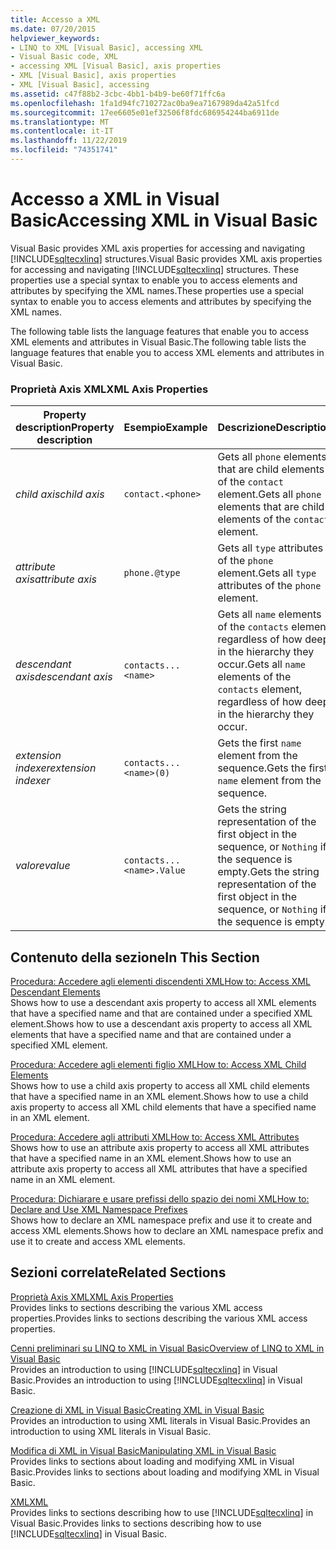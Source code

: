 ```yaml
---
title: Accesso a XML
ms.date: 07/20/2015
helpviewer_keywords:
- LINQ to XML [Visual Basic], accessing XML
- Visual Basic code, XML
- accessing XML [Visual Basic], axis properties
- XML [Visual Basic], axis properties
- XML [Visual Basic], accessing
ms.assetid: c47f88b2-3cbc-4bb1-b4b9-be60f71ffc6a
ms.openlocfilehash: 1fa1d94fc710272ac0ba9ea7167989da42a51fcd
ms.sourcegitcommit: 17ee6605e01ef32506f8fdc686954244ba6911de
ms.translationtype: MT
ms.contentlocale: it-IT
ms.lasthandoff: 11/22/2019
ms.locfileid: "74351741"
---
```

# <a name="accessing-xml-in-visual-basic"></a><span data-ttu-id="bb75c-102">Accesso a XML in Visual Basic</span><span class="sxs-lookup"><span data-stu-id="bb75c-102">Accessing XML in Visual Basic</span></span>
<span data-ttu-id="bb75c-103">Visual Basic provides XML axis properties for accessing and navigating [!INCLUDE[sqltecxlinq](~/includes/sqltecxlinq-md.md)] structures.</span><span class="sxs-lookup"><span data-stu-id="bb75c-103">Visual Basic provides XML axis properties for accessing and navigating [!INCLUDE[sqltecxlinq](~/includes/sqltecxlinq-md.md)] structures.</span></span> <span data-ttu-id="bb75c-104">These properties use a special syntax to enable you to access elements and attributes by specifying the XML names.</span><span class="sxs-lookup"><span data-stu-id="bb75c-104">These properties use a special syntax to enable you to access elements and attributes by specifying the XML names.</span></span>  
  
 <span data-ttu-id="bb75c-105">The following table lists the language features that enable you to access XML elements and attributes in Visual Basic.</span><span class="sxs-lookup"><span data-stu-id="bb75c-105">The following table lists the language features that enable you to access XML elements and attributes in Visual Basic.</span></span>  
  
### <a name="xml-axis-properties"></a><span data-ttu-id="bb75c-106">Proprietà Axis XML</span><span class="sxs-lookup"><span data-stu-id="bb75c-106">XML Axis Properties</span></span>  
  
|<span data-ttu-id="bb75c-107">Property description</span><span class="sxs-lookup"><span data-stu-id="bb75c-107">Property description</span></span>|<span data-ttu-id="bb75c-108">Esempio</span><span class="sxs-lookup"><span data-stu-id="bb75c-108">Example</span></span>|<span data-ttu-id="bb75c-109">Descrizione</span><span class="sxs-lookup"><span data-stu-id="bb75c-109">Description</span></span>|  
|--------------------------|-------------|-----------------|  
|<span data-ttu-id="bb75c-110">*child axis*</span><span class="sxs-lookup"><span data-stu-id="bb75c-110">*child axis*</span></span>|`contact.<phone>`|<span data-ttu-id="bb75c-111">Gets all `phone` elements that are child elements of the `contact` element.</span><span class="sxs-lookup"><span data-stu-id="bb75c-111">Gets all `phone` elements that are child elements of the `contact` element.</span></span>|  
|<span data-ttu-id="bb75c-112">*attribute axis*</span><span class="sxs-lookup"><span data-stu-id="bb75c-112">*attribute axis*</span></span>|`phone.@type`|<span data-ttu-id="bb75c-113">Gets all `type` attributes of the `phone` element.</span><span class="sxs-lookup"><span data-stu-id="bb75c-113">Gets all `type` attributes of the `phone` element.</span></span>|  
|<span data-ttu-id="bb75c-114">*descendant axis*</span><span class="sxs-lookup"><span data-stu-id="bb75c-114">*descendant axis*</span></span>|`contacts...<name>`|<span data-ttu-id="bb75c-115">Gets all `name` elements of the `contacts` element, regardless of how deep in the hierarchy they occur.</span><span class="sxs-lookup"><span data-stu-id="bb75c-115">Gets all `name` elements of the `contacts` element, regardless of how deep in the hierarchy they occur.</span></span>|  
|<span data-ttu-id="bb75c-116">*extension indexer*</span><span class="sxs-lookup"><span data-stu-id="bb75c-116">*extension indexer*</span></span>|`contacts...<name>(0)`|<span data-ttu-id="bb75c-117">Gets the first `name` element from the sequence.</span><span class="sxs-lookup"><span data-stu-id="bb75c-117">Gets the first `name` element from the sequence.</span></span>|  
|<span data-ttu-id="bb75c-118">*valore*</span><span class="sxs-lookup"><span data-stu-id="bb75c-118">*value*</span></span>|`contacts...<name>.Value`|<span data-ttu-id="bb75c-119">Gets the string representation of the first object in the sequence, or `Nothing` if the sequence is empty.</span><span class="sxs-lookup"><span data-stu-id="bb75c-119">Gets the string representation of the first object in the sequence, or `Nothing` if the sequence is empty.</span></span>|  
  
## <a name="in-this-section"></a><span data-ttu-id="bb75c-120">Contenuto della sezione</span><span class="sxs-lookup"><span data-stu-id="bb75c-120">In This Section</span></span>  
 [<span data-ttu-id="bb75c-121">Procedura: Accedere agli elementi discendenti XML</span><span class="sxs-lookup"><span data-stu-id="bb75c-121">How to: Access XML Descendant Elements</span></span>](../../../../visual-basic/programming-guide/language-features/xml/how-to-access-xml-descendant-elements.md)  
 <span data-ttu-id="bb75c-122">Shows how to use a descendant axis property to access all XML elements that have a specified name and that are contained under a specified XML element.</span><span class="sxs-lookup"><span data-stu-id="bb75c-122">Shows how to use a descendant axis property to access all XML elements that have a specified name and that are contained under a specified XML element.</span></span>  
  
 [<span data-ttu-id="bb75c-123">Procedura: Accedere agli elementi figlio XML</span><span class="sxs-lookup"><span data-stu-id="bb75c-123">How to: Access XML Child Elements</span></span>](../../../../visual-basic/programming-guide/language-features/xml/how-to-access-xml-child-elements.md)  
 <span data-ttu-id="bb75c-124">Shows how to use a child axis property to access all XML child elements that have a specified name in an XML element.</span><span class="sxs-lookup"><span data-stu-id="bb75c-124">Shows how to use a child axis property to access all XML child elements that have a specified name in an XML element.</span></span>  
  
 [<span data-ttu-id="bb75c-125">Procedura: Accedere agli attributi XML</span><span class="sxs-lookup"><span data-stu-id="bb75c-125">How to: Access XML Attributes</span></span>](../../../../visual-basic/programming-guide/language-features/xml/how-to-access-xml-attributes.md)  
 <span data-ttu-id="bb75c-126">Shows how to use an attribute axis property to access all XML attributes that have a specified name in an XML element.</span><span class="sxs-lookup"><span data-stu-id="bb75c-126">Shows how to use an attribute axis property to access all XML attributes that have a specified name in an XML element.</span></span>  
  
 [<span data-ttu-id="bb75c-127">Procedura: Dichiarare e usare prefissi dello spazio dei nomi XML</span><span class="sxs-lookup"><span data-stu-id="bb75c-127">How to: Declare and Use XML Namespace Prefixes</span></span>](../../../../visual-basic/programming-guide/language-features/xml/how-to-declare-and-use-xml-namespace-prefixes.md)  
 <span data-ttu-id="bb75c-128">Shows how to declare an XML namespace prefix and use it to create and access XML elements.</span><span class="sxs-lookup"><span data-stu-id="bb75c-128">Shows how to declare an XML namespace prefix and use it to create and access XML elements.</span></span>  
  
## <a name="related-sections"></a><span data-ttu-id="bb75c-129">Sezioni correlate</span><span class="sxs-lookup"><span data-stu-id="bb75c-129">Related Sections</span></span>  
 [<span data-ttu-id="bb75c-130">Proprietà Axis XML</span><span class="sxs-lookup"><span data-stu-id="bb75c-130">XML Axis Properties</span></span>](../../../../visual-basic/language-reference/xml-axis/index.md)  
 <span data-ttu-id="bb75c-131">Provides links to sections describing the various XML access properties.</span><span class="sxs-lookup"><span data-stu-id="bb75c-131">Provides links to sections describing the various XML access properties.</span></span>  
  
 [<span data-ttu-id="bb75c-132">Cenni preliminari su LINQ to XML in Visual Basic</span><span class="sxs-lookup"><span data-stu-id="bb75c-132">Overview of LINQ to XML in Visual Basic</span></span>](../../../../visual-basic/programming-guide/language-features/xml/overview-of-linq-to-xml.md)  
 <span data-ttu-id="bb75c-133">Provides an introduction to using [!INCLUDE[sqltecxlinq](~/includes/sqltecxlinq-md.md)] in Visual Basic.</span><span class="sxs-lookup"><span data-stu-id="bb75c-133">Provides an introduction to using [!INCLUDE[sqltecxlinq](~/includes/sqltecxlinq-md.md)] in Visual Basic.</span></span>  
  
 [<span data-ttu-id="bb75c-134">Creazione di XML in Visual Basic</span><span class="sxs-lookup"><span data-stu-id="bb75c-134">Creating XML in Visual Basic</span></span>](../../../../visual-basic/programming-guide/language-features/xml/creating-xml.md)  
 <span data-ttu-id="bb75c-135">Provides an introduction to using XML literals in Visual Basic.</span><span class="sxs-lookup"><span data-stu-id="bb75c-135">Provides an introduction to using XML literals in Visual Basic.</span></span>  
  
 [<span data-ttu-id="bb75c-136">Modifica di XML in Visual Basic</span><span class="sxs-lookup"><span data-stu-id="bb75c-136">Manipulating XML in Visual Basic</span></span>](../../../../visual-basic/programming-guide/language-features/xml/manipulating-xml.md)  
 <span data-ttu-id="bb75c-137">Provides links to sections about loading and modifying XML in Visual Basic.</span><span class="sxs-lookup"><span data-stu-id="bb75c-137">Provides links to sections about loading and modifying XML in Visual Basic.</span></span>  
  
 [<span data-ttu-id="bb75c-138">XML</span><span class="sxs-lookup"><span data-stu-id="bb75c-138">XML</span></span>](../../../../visual-basic/programming-guide/language-features/xml/index.md)  
 <span data-ttu-id="bb75c-139">Provides links to sections describing how to use [!INCLUDE[sqltecxlinq](~/includes/sqltecxlinq-md.md)] in Visual Basic.</span><span class="sxs-lookup"><span data-stu-id="bb75c-139">Provides links to sections describing how to use [!INCLUDE[sqltecxlinq](~/includes/sqltecxlinq-md.md)] in Visual Basic.</span></span>
